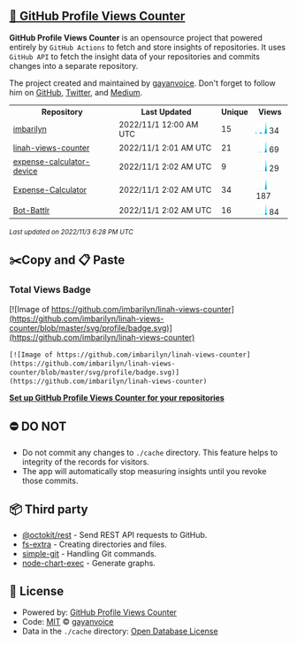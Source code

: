 ## [🚀 GitHub Profile Views Counter](https://github.com/gayanvoice/github-profile-views-counter)
**GitHub Profile Views Counter** is an opensource project that powered entirely by  `GitHub Actions` to fetch and store insights of repositories.
It uses `GitHub API` to fetch the insight data of your repositories and commits changes into a separate repository.

The project created and maintained by [gayanvoice](https://github.com/gayanvoice). Don't forget to follow him on [GitHub](https://github.com/gayanvoice), [Twitter](https://twitter.com/gayanvoice), and [Medium](https://gayanvoice.medium.com/).

<table>
	<tr>
		<th>
			Repository
		</th>
		<th>
			Last Updated
		</th>
		<th>
			Unique
		</th>
		<th>
			Views
		</th>
	</tr>
	<tr>
		<td>
			<a href="https://github.com/imbarilyn/linah-views-counter/tree/master/readme/418885649/year.md">
				imbarilyn
			</a>
		</td>
		<td>
			2022/11/1 12:00 AM UTC
		</td>
		<td>
			15
		</td>
		<td>
			<img alt="Response time graph" src="https://github.com/imbarilyn/linah-views-counter/raw/master/graph/418885649/small/year.png" height="20"> 34
		</td>
	</tr>
	<tr>
		<td>
			<a href="https://github.com/imbarilyn/linah-views-counter/tree/master/readme/418892131/year.md">
				linah-views-counter
			</a>
		</td>
		<td>
			2022/11/1 2:01 AM UTC
		</td>
		<td>
			21
		</td>
		<td>
			<img alt="Response time graph" src="https://github.com/imbarilyn/linah-views-counter/raw/master/graph/418892131/small/year.png" height="20"> 69
		</td>
	</tr>
	<tr>
		<td>
			<a href="https://github.com/imbarilyn/linah-views-counter/tree/master/readme/548019656/year.md">
				expense-calculator-device
			</a>
		</td>
		<td>
			2022/11/1 2:02 AM UTC
		</td>
		<td>
			9
		</td>
		<td>
			<img alt="Response time graph" src="https://github.com/imbarilyn/linah-views-counter/raw/master/graph/548019656/small/year.png" height="20"> 29
		</td>
	</tr>
	<tr>
		<td>
			<a href="https://github.com/imbarilyn/linah-views-counter/tree/master/readme/545689784/year.md">
				Expense-Calculator
			</a>
		</td>
		<td>
			2022/11/1 2:02 AM UTC
		</td>
		<td>
			34
		</td>
		<td>
			<img alt="Response time graph" src="https://github.com/imbarilyn/linah-views-counter/raw/master/graph/545689784/small/year.png" height="20"> 187
		</td>
	</tr>
	<tr>
		<td>
			<a href="https://github.com/imbarilyn/linah-views-counter/tree/master/readme/544275087/year.md">
				Bot-Battlr
			</a>
		</td>
		<td>
			2022/11/1 2:02 AM UTC
		</td>
		<td>
			16
		</td>
		<td>
			<img alt="Response time graph" src="https://github.com/imbarilyn/linah-views-counter/raw/master/graph/544275087/small/year.png" height="20"> 84
		</td>
	</tr>
</table>

<small><i>Last updated on 2022/11/3 6:28 PM UTC</i></small>

## ✂️Copy and 📋 Paste
### Total Views Badge
[![Image of https://github.com/imbarilyn/linah-views-counter](https://github.com/imbarilyn/linah-views-counter/blob/master/svg/profile/badge.svg)](https://github.com/imbarilyn/linah-views-counter)

```readme
[![Image of https://github.com/imbarilyn/linah-views-counter](https://github.com/imbarilyn/linah-views-counter/blob/master/svg/profile/badge.svg)](https://github.com/imbarilyn/linah-views-counter)
```
[**Set up GitHub Profile Views Counter for your repositories**](https://github.com/gayanvoice/github-profile-views-counter)
## ⛔ DO NOT
- Do not commit any changes to `./cache` directory. This feature helps to integrity of the records for visitors.
- The app will automatically stop measuring insights until you revoke those commits.
## 📦 Third party

- [@octokit/rest](https://www.npmjs.com/package/@octokit/rest) - Send REST API requests to GitHub.
- [fs-extra](https://www.npmjs.com/package/fs-extra) - Creating directories and files.
- [simple-git](https://www.npmjs.com/package/simple-git) - Handling Git commands.
- [node-chart-exec](https://www.npmjs.com/package/node-chart-exec) - Generate graphs.
## 📄 License
- Powered by: [GitHub Profile Views Counter](https://github.com/gayanvoice/github-profile-views-counter)
- Code: [MIT](./LICENSE) © [gayanvoice](https://github.com/gayanvoice)
- Data in the `./cache` directory: [Open Database License](https://opendatacommons.org/licenses/odbl/1-0/)